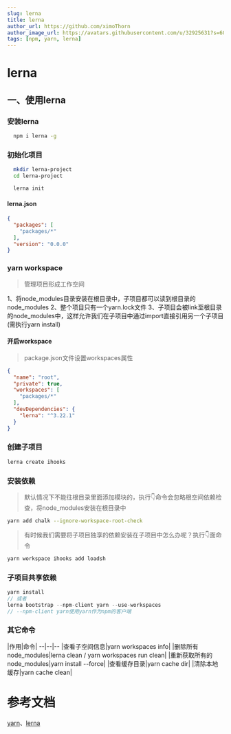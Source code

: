 ```yaml
---
slug: lerna
title: lerna
author_url: https://github.com/ximoThorn
author_image_url: https://avatars.githubusercontent.com/u/32925631?s=60&v=4
tags: [npm, yarn, lerna]
---
```


# lerna
## 一、使用lerna
### 安装lerna
```bash
  npm i lerna -g
```

### 初始化项目
```bash
  mkdir lerna-project
  cd lerna-project

  lerna init
```
#### lerna.json
```json
{
  "packages": [
    "packages/*"
  ],
  "version": "0.0.0"
}
```

### yarn workspace
> 管理项目形成工作空间
> 
1、将node_modules目录安装在根目录中，子项目都可以读到根目录的node_modules
2、整个项目只有一个yarn.lock文件
3、子项目会被link至根目录的node_modules中，这样允许我们在子项目中通过import直接引用另一个子项目(需执行yarn install)

#### 开启workspace
> package.json文件设置workspaces属性

```json
{
  "name": "root",
  "private": true,
  "workspaces": [
    "packages/*"
  ],
  "devDependencies": {
    "lerna": "^3.22.1"
  }
}
```

### 创建子项目
```bash
lerna create ihooks
```

### 安装依赖
> 默认情况下不能往根目录里面添加模块的，执行👇命令会忽略根空间依赖检查，将node_modules安装在根目录中
```bash
yarn add chalk --ignore-workspace-root-check
```
> 有时候我们需要将子项目独享的依赖安装在子项目中怎么办呢？执行👇面命令
```bash
yarn workspace ihooks add loadsh
```

### 子项目共享依赖
```js
yarn install
// 或者
lerna bootstrap --npm-client yarn --use-workspaces
// --npm-client yarn使用yarn作为npm的客户端
```

### 其它命令
|作用|命令|
--|--|--
|查看子空间信息|yarn workspaces info|
|删除所有node_modules|lerna clean / yarn workspaces run clean|
|重新获取所有的node_modules|yarn install --force|
|查看缓存目录|yarn cache dir|
|清除本地缓存|yarn cache clean|

# 参考文档

[yarn](https://yarn.bootcss.com/docs/cli/workspace/)、[lerna](https://github.com/lerna/lerna)
